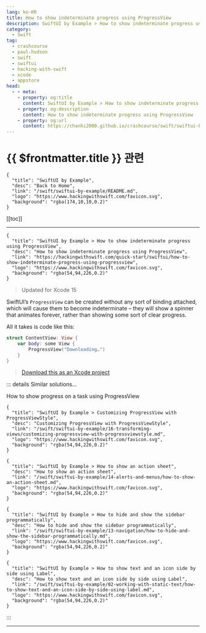 ```yaml
---
lang: ko-KR
title: How to show indeterminate progress using ProgressView
description: SwiftUI by Example > How to show indeterminate progress using ProgressView
category:
  - Swift
tag: 
  - crashcourse
  - paul-hudson
  - swift
  - swiftui
  - hacking-with-swift
  - xcode
  - appstore
head:
  - - meta:
    - property: og:title
      content: SwiftUI by Example > How to show indeterminate progress using ProgressView
    - property: og:description
      content: How to show indeterminate progress using ProgressView
    - property: og:url
      content: https://chanhi2000.github.io/crashcourse/swift/swiftui-by-example/06-user-interface-controls/how-to-show-indeterminate-progress-using-progressview.html
---
```


# {{ $frontmatter.title }} 관련

```component VPCard
{
  "title": "SwiftUI by Example",
  "desc": "Back to Home",
  "link": "/swift/swiftui-by-example/README.md",
  "logo": "https://www.hackingwithswift.com/favicon.svg",
  "background": "rgba(174,10,10,0.2)"
}
```

[[toc]]

---

```component VPCard
{
  "title": "SwiftUI by Example > How to show indeterminate progress using ProgressView",
  "desc": "How to show indeterminate progress using ProgressView",
  "link": "https://hackingwithswift.com/quick-start/swiftui/how-to-show-indeterminate-progress-using-progressview",
  "logo": "https://www.hackingwithswift.com/favicon.svg",
  "background": "rgba(54,94,226,0.2)"
}
```

> Updated for Xcode 15

SwiftUI’s `ProgressView` can be created without any sort of binding attached, which will cause them to become indeterminate – they will show a spinner that animates forever, rather than showing some sort of clear progress.

All it takes is code like this:

```swift
struct ContentView: View {
    var body: some View {
        ProgressView("Downloading…")
    }
}
```

> [<FontIcon icon="fas fa-file-zipper"/>Download this as an Xcode project](https://www.hackingwithswift.com/files/projects/swiftui/how-to-show-indeterminate-progress-using-progressview-1.zip)

<VidStack src="https://www.hackingwithswift.com/img/books/quick-start/swiftui/how-to-show-indeterminate-progress-using-progressview-1~dark.mp4" />

::: details Similar solutions…

How to show progress on a task using ProgressView

```component VPCard
{
  "title": "SwiftUI by Example > Customizing ProgressView with ProgressViewStyle",
  "desc": "Customizing ProgressView with ProgressViewStyle",
  "link": "/swift/swiftui-by-example/16-transforming-views/customizing-progressview-with-progressviewstyle.md",
  "logo": "https://www.hackingwithswift.com/favicon.svg",
  "background": "rgba(54,94,226,0.2)"
}
```

```component VPCard
{
  "title": "SwiftUI by Example > How to show an action sheet",
  "desc": "How to show an action sheet",
  "link": "/swift/swiftui-by-example/14-alerts-and-menus/how-to-show-an-action-sheet.md",
  "logo": "https://www.hackingwithswift.com/favicon.svg",
  "background": "rgba(54,94,226,0.2)"
}
```

```component VPCard
{
  "title": "SwiftUI by Example > How to hide and show the sidebar programmatically",
  "desc": "How to hide and show the sidebar programmatically",
  "link": "/swift/swiftui-by-example/13-navigation/how-to-hide-and-show-the-sidebar-programmatically.md",
  "logo": "https://www.hackingwithswift.com/favicon.svg",
  "background": "rgba(54,94,226,0.2)"
}
```

```component VPCard
{
  "title": "SwiftUI by Example > How to show text and an icon side by side using Label",
  "desc": "How to show text and an icon side by side using Label",
  "link": "/swift/swiftui-by-example/02-working-with-static-text/how-to-show-text-and-an-icon-side-by-side-using-label.md",
  "logo": "https://www.hackingwithswift.com/favicon.svg",
  "background": "rgba(54,94,226,0.2)"
}
```

:::

---

<TagLinks />